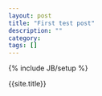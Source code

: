```yaml
---
layout: post
title: "First test post"
description: ""
category: 
tags: []
---
```

{% include JB/setup %}

{{site.title}}